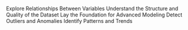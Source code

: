Explore Relationships Between Variables
Understand the Structure and Quality of the Dataset
Lay the Foundation for Advanced Modeling
Detect Outliers and Anomalies
Identify Patterns and Trends
   
